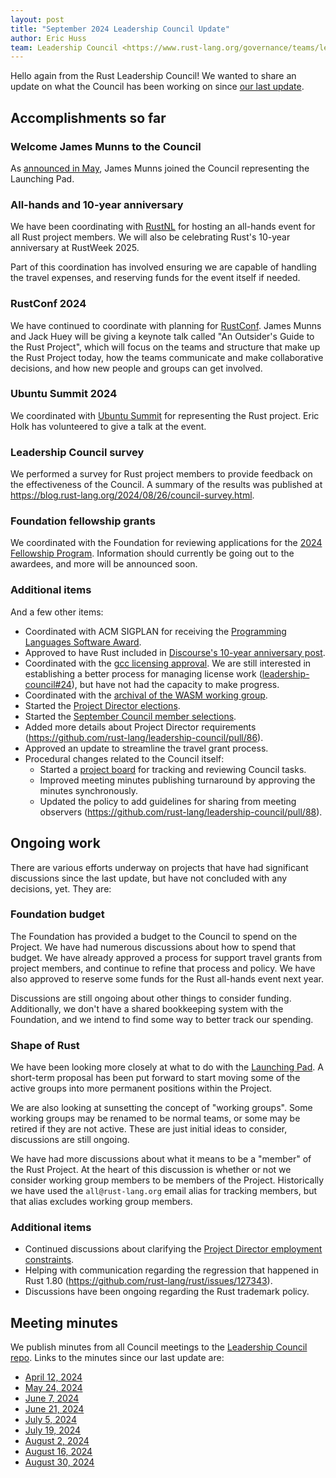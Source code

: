 ```yaml
---
layout: post
title: "September 2024 Leadership Council Update"
author: Eric Huss
team: Leadership Council <https://www.rust-lang.org/governance/teams/leadership-council>
---
```


Hello again from the Rust Leadership Council!
We wanted to share an update on what the Council has been working on since [our last update][update].

[update]: https://blog.rust-lang.org/inside-rust/2024/05/14/leadership-council-update.html

## Accomplishments so far

### Welcome James Munns to the Council

As [announced in May](https://blog.rust-lang.org/inside-rust/2024/05/28/launching-pad-representative.html), James Munns joined the Council representing the Launching Pad.

### All-hands and 10-year anniversary

We have been coordinating with [RustNL](https://rustnl.org/) for hosting an all-hands event for all Rust project members. We will also be celebrating Rust's 10-year anniversary at RustWeek 2025.

Part of this coordination has involved ensuring we are capable of handling the travel expenses, and reserving funds for the event itself if needed.

### RustConf 2024

We have continued to coordinate with planning for [RustConf](https://rustconf.com/). James Munns and Jack Huey will be giving a keynote talk called "An Outsider's Guide to the Rust Project", which will focus on the teams and structure that make up the Rust Project today, how the teams communicate and make collaborative decisions, and how new people and groups can get involved.

### Ubuntu Summit 2024

We coordinated with [Ubuntu Summit](https://events.canonical.com/event/51/) for representing the Rust project. Eric Holk has volunteered to give a talk at the event.

### Leadership Council survey

We performed a survey for Rust project members to provide feedback on the effectiveness of the Council. A summary of the results was published at <https://blog.rust-lang.org/2024/08/26/council-survey.html>.

### Foundation fellowship grants

We coordinated with the Foundation for reviewing applications for the [2024 Fellowship Program](https://foundation.rust-lang.org/grants/fellowships/). Information should currently be going out to the awardees, and more will be announced soon.

### Additional items

And a few other items:

* Coordinated with ACM SIGPLAN for receiving the [Programming Languages Software Award](https://www.sigplan.org/Awards/Software/).
* Approved to have Rust included in [Discourse's 10-year anniversary post](https://blog.discourse.org/2024/08/celebrating-a-decade-of-discourse/).
* Coordinated with the [gcc licensing approval](https://github.com/rust-lang/rust/pull/125419). We are still interested in establishing a better process for managing license work ([leadership-council#24](https://github.com/rust-lang/leadership-council/issues/24)), but have not had the capacity to make progress.
* Coordinated with the [archival of the WASM working group](https://github.com/rust-lang/team/pull/1489).
* Started the [Project Director elections](https://blog.rust-lang.org/inside-rust/2024/09/06/electing-new-project-directors.html).
* Started the [September Council member selections](https://blog.rust-lang.org/inside-rust/2024/08/20/leadership-council-repr-selection.html).
* Added more details about Project Director requirements (<https://github.com/rust-lang/leadership-council/pull/86>).
* Approved an update to streamline the travel grant process.
* Procedural changes related to the Council itself:
    * Started a [project board](https://github.com/orgs/rust-lang/projects/55/views/1) for tracking and reviewing Council tasks.
    * Improved meeting minutes publishing turnaround by approving the minutes synchronously.
    * Updated the policy to add guidelines for sharing from meeting observers (<https://github.com/rust-lang/leadership-council/pull/88>).

## Ongoing work

There are various efforts underway on projects that have had significant discussions since the last update, but have not concluded with any decisions, yet.
They are:

### Foundation budget

The Foundation has provided a budget to the Council to spend on the Project. We have had numerous discussions about how to spend that budget. We have already approved a process for support travel grants from project members, and continue to refine that process and policy. We have also approved to reserve some funds for the Rust all-hands event next year.

Discussions are still ongoing about other things to consider funding. Additionally, we don't have a shared bookkeeping system with the Foundation, and we intend to find some way to better track our spending.

### Shape of Rust

We have been looking more closely at what to do with the [Launching Pad]. A short-term proposal has been put forward to start moving some of the active groups into more permanent positions within the Project.

We are also looking at sunsetting the concept of "working groups". Some working groups may be renamed to be normal teams, or some may be retired if they are not active. These are just initial ideas to consider, discussions are still ongoing.

We have had more discussions about what it means to be a "member" of the Rust Project. At the heart of this discussion is whether or not we consider working group members to be members of the Project. Historically we have used the `all@rust-lang.org` email alias for tracking members, but that alias excludes working group members.

[Launching Pad]: https://forge.rust-lang.org/governance/council.html#the-launching-pad-top-level-team

### Additional items

* Continued discussions about clarifying the [Project Director employment constraints](https://github.com/rust-lang/leadership-council/issues/66).
* Helping with communication regarding the regression that happened in Rust 1.80 (<https://github.com/rust-lang/rust/issues/127343>).
* Discussions have been ongoing regarding the Rust trademark policy.

## Meeting minutes

We publish minutes from all Council meetings to the [Leadership Council repo][minutes].
Links to the minutes since our last update are:

* [April 12, 2024](https://github.com/rust-lang/leadership-council/blob/main/minutes/sync-meeting/2024-04-12.md)
* [May 24, 2024](https://github.com/rust-lang/leadership-council/blob/main/minutes/sync-meeting/2024-05-24.md)
* [June 7, 2024](https://github.com/rust-lang/leadership-council/blob/main/minutes/sync-meeting/2024-06-07.md)
* [June 21, 2024](https://github.com/rust-lang/leadership-council/blob/main/minutes/sync-meeting/2024-06-21.md)
* [July 5, 2024](https://github.com/rust-lang/leadership-council/blob/main/minutes/sync-meeting/2024-07-05.md)
* [July 19, 2024](https://github.com/rust-lang/leadership-council/blob/main/minutes/sync-meeting/2024-07-19.md)
* [August 2, 2024](https://github.com/rust-lang/leadership-council/blob/main/minutes/sync-meeting/2024-08-02.md)
* [August 16, 2024](https://github.com/rust-lang/leadership-council/blob/main/minutes/sync-meeting/2024-08-16.md)
* [August 30, 2024](https://github.com/rust-lang/leadership-council/blob/main/minutes/sync-meeting/2024-08-30.md)

[minutes]: https://github.com/rust-lang/leadership-council/tree/main/minutes
